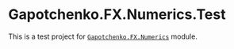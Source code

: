 ﻿# Gapotchenko.FX.Numerics.Test

This is a test project for [`Gapotchenko.FX.Numerics`](../../Gapotchenko.FX.Numerics) module.
